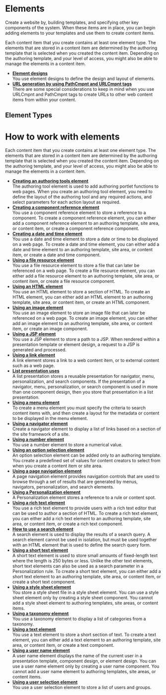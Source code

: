 # Elements

Create a website by, building templates, and specifying other key components of the system. When these items are in place, you can begin adding elements to your templates and use them to create content items.
 
Each content item that you create contains at least one element type. The elements that are stored in a content item are determined by the authoring template that is selected when you created the content item. Depending on the authoring template, and your level of access, you might also be able to manage the elements in a content item.

-   **[Element designs](./element_designs/index.md)**  
You use element designs to define the design and layout of elements.
-   **[URL generation by using PathCmpnt and URLCmpnt tags](wcm_config_wcmviewer_urlgen.md)**  
There are some special considerations to keep in mind when you use URLCmpnt and PathCmpnt tags to create URLs to other web content items from within your content.

## Element Types

# How to work with elements

Each content item that you create contains at least one element type. The elements that are stored in a content item are determined by the authoring template that is selected when you created the content item. Depending on the authoring template, and your level of access, you might also be able to manage the elements in a content item.

-   **[Creating an authoring tools element](./authoringtools_element/index.md)**  
The authoring tool element is used to add authoring portlet functions to web pages. When you create an authoring tool element, you need to define the layout of the authoring tool and any required actions, and select parameters for each action layout as required.
-   **[Creating a component reference element](./component_reference_element/index.md)**  
You use a component reference element to store a reference to a component. To create a component reference element, you can either add a component reference element to an authoring template, site area, or content item, or create a component reference component.
-   **[Creating a date and time element](./date_time_element/index.md)**  
You use a date and time element to store a date or time to be displayed on a web page. To create a date and time element, you can either add a date and time element to an authoring template, site area, or content item, or create a date and time component.
-   **[Using a file resource element](./using_file_resource_element/index.md)**  
You use a file resource element to store a file that can later be referenced on a web page. To create a file resource element, you can either add a file resource element to an authoring template, site area, or content item, or create a file resource component.
-   **[Using an HTML element](./html_element/index.md)**  
You use an HTML element to store a section of HTML. To create an HTML element, you can either add an HTML element to an authoring template, site area, or content item, or create an HTML component.
-   **[Using an image element](./image_element/index.md)**  
You use an image element to store an image file that can later be referenced on a web page. To create an image element, you can either add an image element to an authoring template, site area, or content item, or create an image component.
-   **[Using a JSP element](./jsp_element/index.md)**  
You use a JSP element to store a path to a JSP. When rendered within a presentation template or element design, a request to a JSP is generated and processed.
-   **[Using a link element](./links_element/index.md)**  
A link element stores a link to a web content item, or to external content such as a web page.
-   **[List presentation uses](./list_presentation/index.md)**  
A list presentation stores a reusable presentation for navigator, menu, personalization, and search components. If the presentation of a navigator, menu, personalization, or search component is used in more than one component design, then you store that presentation in a list presentation.
-   **[Using a menu element](./menu_element/index.md)**  
To create a menu element you must specify the criteria to search content items with, and then create a layout for the metadata or content to be displayed in the menu element.
-   **[Using a navigator element](./navigator_element/index.md)**  
Create a navigator element to display a list of links based on a section of the site framework of a site.
-   **[Using a number element](./number_element/index.md)**  
You use a number element to store a numerical value.
-   **[Using an option selection element](./selection_element/index.md)**  
An option selection element can be added only to an authoring template. You create a predefined set of values for content creators to select from when you create a content item or site area.
-   **[Using a page navigation element](./page_nav_element/index.md)**  
A page navigation element provides navigation controls that are used to browse through a set of results that are generated by menus, navigators, personalization, and search elements.
-   **[Using a Personalization element](./pzn_element/index.md)**  
A Personalization element stores a reference to a rule or content spot.
-   **[Using a rich text element](./richtext_element/index.md)**  
You use a rich text element to provide users with a rich text editor that can be used to author a section of HTML. To create a rich text element, you can either add a rich text element to an authoring template, site area, or content item, or create a rich text component.
-   **[How to use a search element](./search_element/index.md)**  
A search element is used to display the results of a search query. A search element cannot be used in isolation, but must be used together with an HTML element that is used to define the search query form.
-   **[Using a short text element](./short_text_element/index.md)**  
A short text element is used to store small amounts of fixed-length text where the length is 250 bytes or less. Unlike the other text elements, short text elements can also be used as a search parameter in a Personalization rule. To create a short text element, you can either add a short text element to an authoring template, site area, or content item, or create a short text component.
-   **[Using a style sheet element](./stylesheet_element/index.md)**  
You store a style sheet file in a style sheet element. You can use a style sheet element only by creating a style sheet component. You cannot add a style sheet element to authoring templates, site areas, or content items.
-   **[Using a taxonomy element](./taxonomy_element/index.md)**  
You use a taxonomy element to display a list of categories from a taxonomy.
-   **[Using a text element](./text_element/index.md)**  
You use a text element to store a short section of text. To create a text element, you can either add a text element to an authoring template, site area, or content item, or create a text component.
-   **[Using a user name element](./username_element/index.md)**  
A user name element displays the name of the current user in a presentation template, component design, or element design. You can use a user name element only by creating a user name component. You cannot add a user name element to authoring templates, site areas, or content items.
-   **[Using a user selection element](./user_selection_element/index.md)**  
You use a user selection element to store a list of users and groups.

